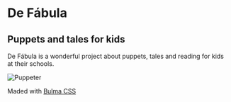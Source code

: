 # De Fábula
## Puppets and tales for kids

De Fábula is a wonderful project about puppets, tales and reading for kids at
their schools.

![Puppeter](https://max131.github.io/defabula/images/defabula02.jpeg)

Maded with [Bulma CSS](https://bulma.io/)

